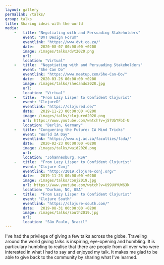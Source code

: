 ```yaml
---
layout: gallery
permalink: /talks/
group: talks
title: Sharing ideas with the world
media:
    -   title: "Negotiating with and Persuading Stakeholders"
        event: "DVT Design Forum"
        eventlink: "https://www.dvt.co.za/"
        date:   2020-08-07 00:00:00 +0200
        image: /images/talks/dvt2020.png
        url: 
        location: "Virtual"
    -   title:  "Negotiating with and Persuading Stakeholders"
        event: "She Can Do"
        eventlink: "https://www.meetup.com/She-Can-Do/"
        date:   2020-03-26 00:00:00 +0200
        image: /images/talks/shecando2020.jpg
        url: 
        location: "Virtual"
    -   title:  "From Lazy Lisper to Confident Clojurist"
        event: "ClojureD"
        eventlink: "https://clojured.de/"
        date:   2019-11-23 00:00:00 +0200
        image: /images/talks/clojured2020.png
        url: https://www.youtube.com/watch?v=j57UbYFbI-U
        location: "Berlin, Germany"
    -   title: "Conquering the Future: IA Mind Tricks"
        event: "World IA Day"
        eventlink: "https://www.uj.ac.za/faculties/fada/"
        date:   2020-02-23 00:00:00 +0200
        image: /images/talks/waid2020.png
        url: 
        location: "Johannesburg, RSA"
    -   title:  "From Lazy Lisper to Confident Clojurist"
        event: "Clojure Conj"
        eventlink: "http://2019.clojure-conj.org/"
        date:   2019-11-23 00:00:00 +0200
        image: /images/talks/conj2019.jpg
        url: https://www.youtube.com/watch?v=U99UHYUW63k
        location: "Durham, NC, USA"
    -   title:  "From Lazy Lisper to Confident Clojurist"
        event: "Clojure South"
        eventlink: "https://clojure-south.com/"
        date:   2019-08-31 00:00:00 +0200
        image: /images/talks/south2019.jpg
        url: 
        location: "São Paulo, Brazil"  
---
```


I've had the privilege of giving a few talks across the globe. Traveling around the world giving talks is inspiring, eye-opening and humbling. It is particulary humbling to realise that there are people from all over who were interested in what I had to say and enjoyed my talk. It makes me glad to be able to give back to the community by sharing what I've learned. 